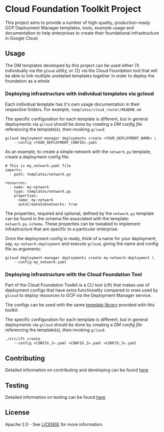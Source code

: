 # Cloud Foundation Toolkit Project

This project aims to provide a number of high-quality, production-ready GCP
Deployment Manager templates, tools, example usage and documentation to help
enterprises to create their foundational infrastructure in Google Cloud.


## Usage

The DM templates developed by this project can be used either (1) individually
via the `gloud` utility, or (2) via the Cloud Foundation tool that will be able to link
multiple unrelated templates together in order to deploy the foundation as a whole

### Deploying infrastructure with individual templates via gcloud

Each individual template has it's own usage documentation in their respective folders.
For example, `templates/cloud_router/README.md`

The specific configuration for each template is different, but in general
deployments via `gcloud` should be done by creating a *DM config file*
referencing the template(s), then invoking `gcloud`:

```
gcloud deployment-manager deployments create <YOUR_DEPLOYMENT_NAME> \
    --config <YOUR_DEPLOYMENT_CONFIG>.yaml
```

As an example, to create a simple network with the `network.py` template, create
a deployment config file:

```
# This is my_network.yaml file
imports:
  - path: templates/network.py

resources:
  - name: my-network
    type: templates/network.py
    properties:
      name: my-network
      autoCreateSubnetworks: true
```

The properties, required and optional, defined by the `network.py` template can
be found in the schema file associated with the template: `network.py.schema`.
These properties can be tweaked to implement infrastructure that are specific
to a particular enterprise.

Once the deployment config is ready, think of a name for your deployment, say,
`my-network-deployment` and execute `gcloud`, giving the name and config file
as arguments:

```
gcloud deployment-manager deployments create my-network-deployment \
    --config my_network.yaml
```


### Deploying infrastructure with the Cloud Foundation Tool

Part of the Cloud Foundation Toolkit is a CLI tool (cft) that makes use of
deployment configs that have extra functionality compared to ones used by
`glcoud` to deploy resources to GCP via the Deployment Manager service.

The configs can be used with the same [template library](templates) provided with this
toolkit.

The specific configuration for each template is different, but in general
deployments via `gcloud` should be done by creating a *DM config file*
referencing the template(s), then invoking `gcloud`:

```
./src/cft create
    --config <CONFIG_1>.yaml <CONFIG_2>.yaml <CONFIG_3>.yaml
```


## Contributing

Detailed information on contributing and developing can be found
[here](docs/development.md)


## Testing

Detailed information on testing can be found [here](docs/testing.md)


## License

Apache 2.0 - See [LICENSE](LICENSE) for more information.

